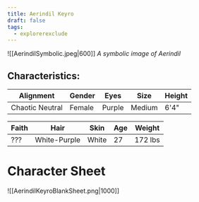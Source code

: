 ```yaml
---
title: Aerindil Keyro
draft: false
tags:
  - explorerexclude
---
```


![[AerindilSymbolic.jpeg|600]]
*A symbolic image of Aerindil*

## Characteristics:

| Alignment       | Gender | Eyes   | Size   | Height |
| --------------- | ------ | ------ | ------ | ------ |
| Chaotic Neutral | Female | Purple | Medium | 6'4"   |

| Faith | Hair         | Skin  | Age | Weight  |
| ----- | ------------ | ----- | --- | ------- |
| ???   | White-Purple | White | 27  | 172 lbs |

# Character Sheet
![[AerindilKeyroBlankSheet.png|1000]]